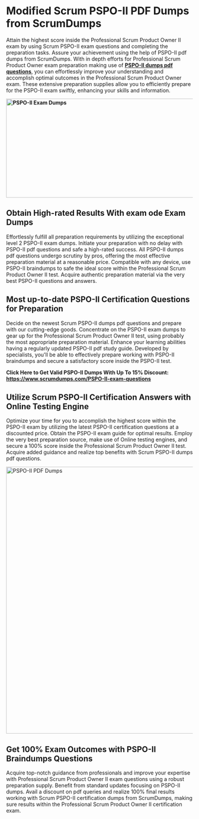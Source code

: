 <h1><strong>Modified Scrum PSPO-II PDF Dumps from ScrumDumps</strong></h1>
<p>Attain the highest score inside the Professional Scrum Product Owner II exam by using Scrum PSPO-II exam questions and completing the preparation tasks. Assure your achievement using the help of PSPO-II pdf dumps from ScrumDumps. With in depth efforts for Professional Scrum Product Owner exam preparation making use of <strong><a href="https://www.scrumdumps.com/PSPO-II-exam-questions">PSPO-II dumps pdf questions</a></strong>, you can effortlessly improve your understanding and accomplish optimal outcomes in the Professional Scrum Product Owner exam. These extensive preparation supplies allow you to efficiently prepare for the PSPO-II exam swiftly, enhancing your skills and information.</p>
<p><strong><img src="https://i.ibb.co/8bjQb49/Copy-of-Cleaning-service-banner-Made-with-Poster-My-Wall-2.jpg" alt="PSPO-II Exam Dumps" width="800" height="267" /></strong></p>
<h2><strong>Obtain High-rated Results With exam ode Exam Dumps</strong></h2>
<p>Effortlessly fulfill all preparation requirements by utilizing the exceptional level 2 PSPO-II exam dumps. Initiate your preparation with no delay with PSPO-II pdf questions and safe a high-rated success. All PSPO-II dumps pdf questions undergo scrutiny by pros, offering the most effective preparation material at a reasonable price. Compatible with any device, use PSPO-II braindumps to safe the ideal score within the Professional Scrum Product Owner II test. Acquire authentic preparation material via the very best PSPO-II questions and answers.</p>
<h2><strong>Most up-to-date PSPO-II Certification Questions for Preparation</strong></h2>
<p>Decide on the newest Scrum PSPO-II dumps pdf questions and prepare with our cutting-edge goods. Concentrate on the PSPO-II exam dumps to gear up for the Professional Scrum Product Owner II test, using probably the most appropriate preparation material. Enhance your learning abilities having a regularly updated PSPO-II pdf study guide. Developed by specialists, you'll be able to effectively prepare working with PSPO-II braindumps and secure a satisfactory score inside the PSPO-II test.</p>
<p><strong>Click Here to Get Valid PSPO-II Dumps With Up To 15% Discount: <a href="https://www.scrumdumps.com/PSPO-II-exam-questions">https://www.scrumdumps.com/PSPO-II-exam-questions</a></strong></p>
<h2><strong>Utilize Scrum PSPO-II Certification Answers with Online Testing Engine</strong></h2>
<p>Optimize your time for you to accomplish the highest score within the PSPO-II exam by utilizing the latest PSPO-II certification questions at a discounted price. Obtain the PSPO-II exam guide for optimal results. Employ the very best preparation source, make use of Online testing engines, and secure a 100% score inside the Professional Scrum Product Owner II test. Acquire added guidance and realize top benefits with Scrum PSPO-II dumps pdf questions.</p>
<p><a href="https://www.scrumdumps.com/PSPO-II-exam-questions"><img src="https://i.ibb.co/F3py0hR/Copy-of-Offer-Social-Media-Ad-Made-with-Poster-My-Wall.jpg" alt="PSPO-II PDF Dumps" width="720" height="" /></a></p>
<h2><strong>Get 100% Exam Outcomes with PSPO-II Braindumps Questions</strong></h2>
<p>Acquire top-notch guidance from professionals and improve your expertise with Professional Scrum Product Owner II exam questions using a robust preparation supply. Benefit from standard updates focusing on PSPO-II dumps. Avail a discount on pdf queries and realize 100% final results working with Scrum PSPO-II certification dumps from ScrumDumps, making sure results within the Professional Scrum Product Owner II certification exam.</p>
